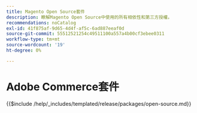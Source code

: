```yaml
---
title: Magento Open Source套件
description: 瞭解Magento Open Source中使用的所有相依性和第三方授權。
recommendations: noCatalog
exl-id: 41f875af-9d65-4d4f-af5c-6ad887eeaf0d
source-git-commit: 55512521254c49511100a557a4b00cf3ebee0311
workflow-type: tm+mt
source-wordcount: '19'
ht-degree: 0%

---
```


# Adobe Commerce套件

{{$include /help/_includes/templated/release/packages/open-source.md}}

<!-- Last updated from includes: 2025-04-11 12:10:38 -->
